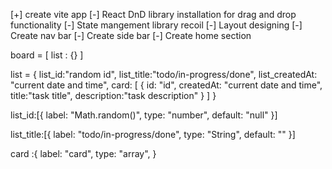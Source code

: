 [+] create vite app
[-] React DnD library installation for drag and drop functionality
[-] State mangement library recoil
[-] Layout designing
[-] Create nav bar
[-] Create side bar 
[-] Create home section


board = [
    list : {}
]

list = {
    list_id:"random id",
    list_title:"todo/in-progress/done",
    list_createdAt: "current date and time",
    card: [
        {
        id: "id",
        createdAt: "current date and time",
        title:"task title",
        description:"task description"
        }
    ]
}



list_id:[{
    label: "Math.random()",
    type: "number",
    default: "null"
}]

list_title:[{
    label: "todo/in-progress/done",
    type: "String",
    default: ""
}]

card :{
    label: "card",
    type: "array",
}







